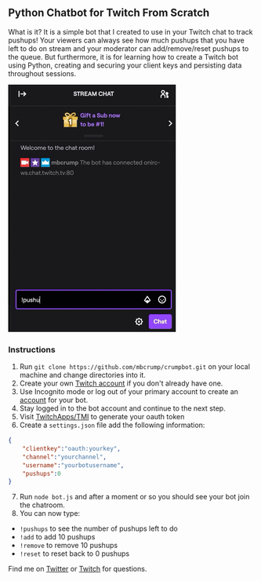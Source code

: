 
## Python Chatbot for Twitch From Scratch

What is it? It is a simple bot that I created to use in your Twitch chat to track pushups! Your viewers can always see how much pushups that you have left to do on stream and your moderator can add/remove/reset pushups to the queue. But furthermore, it is for learning how to create a Twitch bot using Python, creating and securing your client keys and persisting data throughout sessions. 

![](/chatbot-demo.gif)

### Instructions

1. Run `git clone https://github.com/mbcrump/crumpbot.git` on your local machine and change directories into it.
2. Create your own [Twitch account](https://twitch.tv/signup) if you don't already have one.
3. Use Incognito mode or log out of your primary account to create an [account](https://twitch.tv/signup) for your bot.
4. Stay logged in to the bot account and continue to the next step.
5. Visit [TwitchApps/TMI](https://twitchapps.com/tmi/) to generate your oauth token
6. Create a `settings.json` file add the following information:

```json
{
    "clientkey":"oauth:yourkey",
    "channel":"yourchannel",
    "username":"yourbotusername",
    "pushups":0
}
```
7. Run `node bot.js` and after a moment or so you should see your bot join the chatroom.
8. You can now type:
* `!pushups` to see the number of pushups left to do
* `!add` to add 10 pushups
* `!remove` to remove 10 pushups
* `!reset` to reset back to 0 pushups

Find me on [Twitter](https://twitter.com/mbcrump) or [Twitch](https://twitch.tv/mbcrump) for questions.

